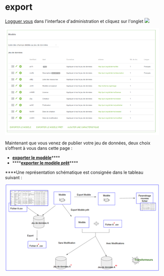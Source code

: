 # export

[Logguer vous](../../login.md) dans l'interface d'administration et cliquez sur l'onglet ![](https://lh6.googleusercontent.com/dW4kW5SRhpOnh19TXR6J9ow7Q7jCB6mfizbUVOc0LZ4iGWiKB8tCfvXgmzVSHTpz1KdCKCA20niuxPLxiuGptDiatGs-gXpI0HCcZSnJiaz761UMS9mIFz9ZZ5waCg9De8-vHjMK)  

![Formulaire de mod&#xE9;le](../../../.gitbook/assets/image%20%285%29.png)

Maintenant que vous venez de publier votre jeu de données, deux choix s’offrent à vous dans cette page :

* [**exporter le modèle**](exporter-le-modele.md)\*\*\*\*
* \*\*\*\*[**exporter le modèle prêt**](exporter-le-modele-pret.md)\*\*\*\*

  
****Une représentation schématique est consignée dans le tableau suivant : 

![Sch&#xE9;ma synth&#xE9;tique des mod&#xE8;les](../../../.gitbook/assets/schema_synthetique.png)

 

